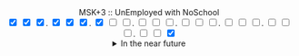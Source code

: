 <div align="center">
    <p style="margin: 0px;">MSK+3 :: UnEmployed with NoSchool</p>
    <input type="checkbox" checked="checked" />
    <input type="checkbox" checked="checked" />
    <input type="checkbox" checked="checked" />.
    <input type="checkbox" checked="checked" />
    <input type="checkbox" checked="checked" />
    <input type="checkbox" checked="checked" />.
    <input type="checkbox" checked="checked" />
    <input type="checkbox" />
    <input type="checkbox" />.
    <input type="checkbox" />
    <input type="checkbox" />
    <input type="checkbox" />.
    <input type="checkbox" />
    <input type="checkbox" />
    <input type="checkbox" />.
    <input type="checkbox" />
    <input type="checkbox" />
    <input type="checkbox" />.
    <input type="checkbox" />
    <input type="checkbox" />
    <input type="checkbox" />.
    <input type="checkbox" />
    <input type="checkbox" />
    <input type="checkbox" checked="checked" />
</div>

<details align="center">
    <summary>In the near future</summary>
<div align="center">
    <p style="margin: 0px;">MSK+3 :: Work 08.00 - 17.00 </p>
    <input type="checkbox" />
    <input type="checkbox" />
    <input type="checkbox" />.
    <input type="checkbox" />
    <input type="checkbox" />
    <input type="checkbox" />.
    <input type="checkbox" />
    <input type="checkbox" checked="checked" />
    <input type="checkbox" checked="checked" />.
    <input type="checkbox" checked="checked" />
    <input type="checkbox" checked="checked" />
    <input type="checkbox" checked="checked" />.
    <input type="checkbox" checked="checked" />
    <input type="checkbox" checked="checked" />
    <input type="checkbox" checked="checked" />.
    <input type="checkbox" checked="checked" />
    <input type="checkbox" checked="checked" />
    <input type="checkbox" />.
    <input type="checkbox" />
    <input type="checkbox" />
    <input type="checkbox" />.
    <input type="checkbox" />
    <input type="checkbox" />
    <input type="checkbox" />
</div>

<div align="center">
    <p style="margin: 0px;">MSK+3 :: Work 10.00 - 19.00 </p>
    <input type="checkbox" />
    <input type="checkbox" />
    <input type="checkbox" />.
    <input type="checkbox" />
    <input type="checkbox" />
    <input type="checkbox" />.
    <input type="checkbox" />
    <input type="checkbox" />
    <input type="checkbox" />.
    <input type="checkbox" checked="checked" />
    <input type="checkbox" checked="checked" />
    <input type="checkbox" checked="checked" />.
    <input type="checkbox" checked="checked" />
    <input type="checkbox" checked="checked" />
    <input type="checkbox" checked="checked" />.
    <input type="checkbox" checked="checked" />
    <input type="checkbox" checked="checked" />
    <input type="checkbox" checked="checked" />.
    <input type="checkbox" checked="checked" />
    <input type="checkbox" />
    <input type="checkbox" />.
    <input type="checkbox" />
    <input type="checkbox" />
    <input type="checkbox" />
</div>

<div align="center">
    <p style="margin: 0px;">GMT+9 :: School 8.30 - 12.40 </p>
    <input type="checkbox" />
    <input type="checkbox" />
    <input type="checkbox" />.
    <input type="checkbox" checked="checked" />
    <input type="checkbox" checked="checked" />
    <input type="checkbox" checked="checked" />.
    <input type="checkbox" checked="checked" />
    <input type="checkbox" checked="checked" />
    <input type="checkbox" />.
    <input type="checkbox" />
    <input type="checkbox" />
    <input type="checkbox" />.
    <input type="checkbox" />
    <input type="checkbox" />
    <input type="checkbox" />.
    <input type="checkbox" />
    <input type="checkbox" />
    <input type="checkbox" />.
    <input type="checkbox" />
    <input type="checkbox" />
    <input type="checkbox" />.
    <input type="checkbox" />
    <input type="checkbox" />
    <input type="checkbox" />
</div>

<div align="center">
    <p style="margin: 0px;">GMT+9 :: School 13.00 - 17.00 </p>
    <input type="checkbox" />
    <input type="checkbox" />
    <input type="checkbox" />.
    <input type="checkbox" />
    <input type="checkbox" />
    <input type="checkbox" />.
    <input type="checkbox" />
    <input type="checkbox" checked="checked" />
    <input type="checkbox" checked="checked" />.
    <input type="checkbox" checked="checked" />
    <input type="checkbox" checked="checked" />
    <input type="checkbox" checked="checked" />.
    <input type="checkbox" />
    <input type="checkbox" />
    <input type="checkbox" />.
    <input type="checkbox" />
    <input type="checkbox" />
    <input type="checkbox" />.
    <input type="checkbox" />
    <input type="checkbox" />
    <input type="checkbox" />.
    <input type="checkbox" />
    <input type="checkbox" />
    <input type="checkbox" />
</div>

<div align="center">
    <p style="margin: 0px;">MSK+3 :: Summary with NoSleep </p>
    <input type="checkbox" />
    <input type="checkbox" />
    <input type="checkbox" />.
    <input type="checkbox" checked="checked" />
    <input type="checkbox" checked="checked" />
    <input type="checkbox" checked="checked" />.
    <input type="checkbox" checked="checked" />
    <input type="checkbox" checked="checked" />
    <input type="checkbox" checked="checked" />.
    <input type="checkbox" checked="checked" />
    <input type="checkbox" checked="checked" />
    <input type="checkbox" checked="checked" />.
    <input type="checkbox" checked="checked" />
    <input type="checkbox" checked="checked" />
    <input type="checkbox" checked="checked" />.
    <input type="checkbox" checked="checked" />
    <input type="checkbox" checked="checked" />
    <input type="checkbox" checked="checked" />.
    <input type="checkbox" checked="checked" />
    <input type="checkbox" />
    <input type="checkbox" />.
    <input type="checkbox" />
    <input type="checkbox" />
    <input type="checkbox" />
</div>
</details>
